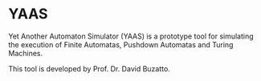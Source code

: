 # YAAS
Yet Another Automaton Simulator (YAAS) is a prototype tool for simulating the execution of Finite Automatas, Pushdown Automatas and Turing Machines.

This tool is developed by Prof. Dr. David Buzatto.
